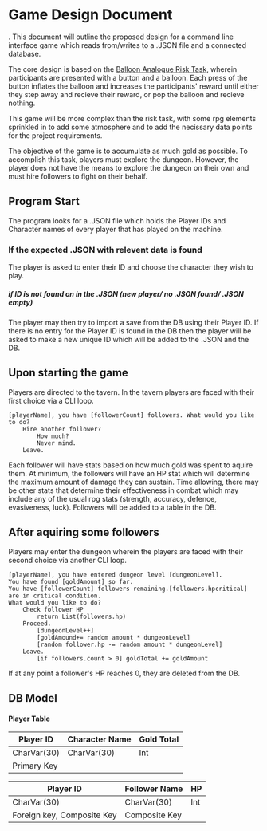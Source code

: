 # Game Design Document
.
This document will outline the proposed design for a command line interface game which reads from/writes to a .JSON file and a connected database.

The core design is based on the [Balloon Analogue Risk Task](http://www.impulsivity.org/measurement/BART), wherein participants are presented with a button and a balloon. Each press of the button inflates the balloon and increases the participants' reward until either they step away and recieve their reward, or pop the balloon and recieve nothing.

This game will be more complex than the risk task, with some rpg elements sprinkled in to add some atmosphere and to add the necissary data points for the project requirements.

The objective of the game is to accumulate as much gold as possible. To accomplish this task, players must explore the dungeon. However, the player does not have the means to explore the dungeon on their own and must hire followers to fight on their behalf.

## Program Start
The program looks for a .JSON file which holds the Player IDs and Character names of every player that has played on the machine.

### If the expected .JSON with relevent data is found
The player is asked to enter their ID and choose the character they wish to play. 
##### if ID is not found on in the .JSON (new player/ no .JSON found/ .JSON empty)
The player may then try to import a save from the DB using their Player ID. If there is no entry for the Player ID is found in the DB then the player will be asked to make a new unique ID which will be added to the .JSON and the DB.

## Upon starting the game 
Players are directed to the tavern. In the tavern players are faced with their first choice via a CLI loop.

```
[playerName], you have [followerCount] followers. What would you like to do?
    Hire another follower?
        How much?
        Never mind.
    Leave.
```

Each follower will have stats based on how much gold was spent to aquire them. At minimum, the followers will have an HP stat which will determine the maximum amount of damage they can sustain. Time allowing, there may be other stats that determine their effectiveness in combat which may include any of the usual rpg stats (strength, accuracy, defence, evasiveness, luck). Followers will be added to a table in the DB.

## After aquiring some followers

Players may enter the dungeon wherein the players are faced with their second choice via another CLI loop.

```
[playerName], you have entered dungeon level [dungeonLevel].
You have found [goldAmount] so far.
You have [followerCount] followers remaining.[followers.hpcritical] are in critical condition. 
What would you like to do?
    Check follower HP
        return List(followers.hp)
    Proceed.
        [dungeonLevel++]
        [goldAmound+= random amount * dungeonLevel]
        [random follower.hp -= random amount * dungeonLevel]
    Leave.
        [if followers.count > 0] goldTotal += goldAmount
```

If at any point a follower's HP reaches 0, they are deleted from the DB.

## DB Model
#### Player Table
| Player ID | Character Name | Gold Total|
| ------ | ------ |------ |
| CharVar(30) | CharVar(30) | Int |
| Primary Key | | |

| Player ID | Follower Name | HP|
| ------ | ------ |------ |
| CharVar(30) | CharVar(30) | Int |
| Foreign key, Composite Key | Composite Key | |

 